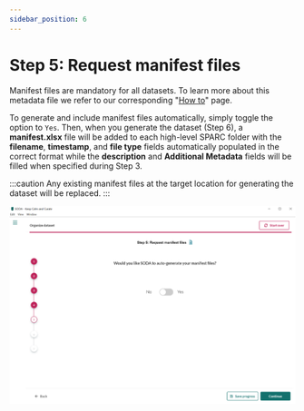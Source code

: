 ```yaml
---
sidebar_position: 6
---
```


# Step 5: Request manifest files

Manifest files are mandatory for all datasets. To learn more about this metadata file we refer to our corresponding "[How to](../how-to/how-to-structure-the-manifest-metadata-file.md)" page.

To generate and include manifest files automatically, simply toggle the option to `Yes`. Then, when you generate the dataset (Step 6), a **manifest.xlsx** file will be added to each high-level SPARC folder with the **filename**, **timestamp**, and **file type** fields automatically populated in the correct format while the **description** and **Additional Metadata** fields will be filled when specified during Step 3.

:::caution
Any existing manifest files at the target location for generating the dataset will be replaced.
:::

![](https://github.com/fairdataihub/SODA-for-SPARC/blob/main/docs/documentation/Organize-dataset/request-manifests.PNG?raw=true)
